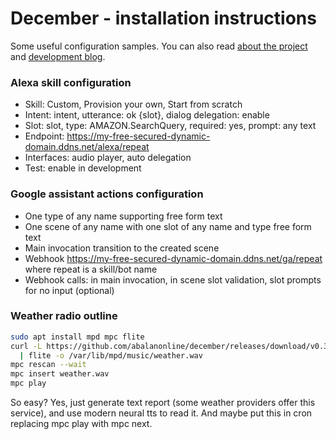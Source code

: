 # December - installation instructions
Some useful configuration samples.
You can also read [about the project](README.md) and [development blog](blog.md).

### Alexa skill configuration

* Skill: Custom, Provision your own, Start from scratch
* Intent: intent, utterance: ok {slot}, dialog delegation: enable
* Slot: slot, type: AMAZON.SearchQuery, required: yes, prompt: any text
* Endpoint: https://my-free-secured-dynamic-domain.ddns.net/alexa/repeat
* Interfaces: audio player, auto delegation
* Test: enable in development

### Google assistant actions configuration

* One type of any name supporting free form text
* One scene of any name with one slot of any name and type free form text
* Main invocation transition to the created scene
* Webhook https://my-free-secured-dynamic-domain.ddns.net/ga/repeat where repeat is a skill/bot name
* Webhook calls: in main invocation, in scene slot validation, slot prompts for no input (optional)

### Weather radio outline

```bash
sudo apt install mpd mpc flite
curl -L https://github.com/abalanonline/december/releases/download/v0.3/weather_test.txt \
  | flite -o /var/lib/mpd/music/weather.wav
mpc rescan --wait
mpc insert weather.wav
mpc play
```
So easy? Yes, just generate text report (some weather providers offer this service),
and use modern neural tts to read it. And maybe put this in cron replacing mpc play with mpc next.

